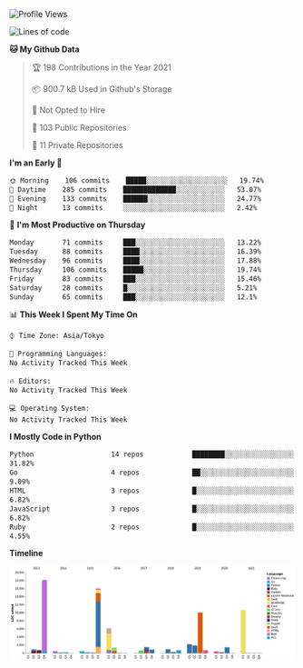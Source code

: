 <!--START_SECTION:waka-->
![Profile Views](http://img.shields.io/badge/Profile%20Views-2-blue)

![Lines of code](https://img.shields.io/badge/From%20Hello%20World%20I%27ve%20Written-77854%20lines%20of%20code-blue)

**🐱 My Github Data** 

> 🏆 198 Contributions in the Year 2021
 > 
> 📦 900.7 kB Used in Github's Storage 
 > 
> 🚫 Not Opted to Hire
 > 
> 📜 103 Public Repositories 
 > 
> 🔑 11 Private Repositories  
 > 
**I'm an Early 🐤** 

```text
🌞 Morning    106 commits    █████░░░░░░░░░░░░░░░░░░░░   19.74% 
🌆 Daytime    285 commits    █████████████░░░░░░░░░░░░   53.07% 
🌃 Evening    133 commits    ██████░░░░░░░░░░░░░░░░░░░   24.77% 
🌙 Night      13 commits     ░░░░░░░░░░░░░░░░░░░░░░░░░   2.42%

```
📅 **I'm Most Productive on Thursday** 

```text
Monday       71 commits     ███░░░░░░░░░░░░░░░░░░░░░░   13.22% 
Tuesday      88 commits     ████░░░░░░░░░░░░░░░░░░░░░   16.39% 
Wednesday    96 commits     ████░░░░░░░░░░░░░░░░░░░░░   17.88% 
Thursday     106 commits    █████░░░░░░░░░░░░░░░░░░░░   19.74% 
Friday       83 commits     ███░░░░░░░░░░░░░░░░░░░░░░   15.46% 
Saturday     28 commits     █░░░░░░░░░░░░░░░░░░░░░░░░   5.21% 
Sunday       65 commits     ███░░░░░░░░░░░░░░░░░░░░░░   12.1%

```


📊 **This Week I Spent My Time On** 

```text
⌚︎ Time Zone: Asia/Tokyo

💬 Programming Languages: 
No Activity Tracked This Week

🔥 Editors: 
No Activity Tracked This Week

💻 Operating System: 
No Activity Tracked This Week

```

**I Mostly Code in Python** 

```text
Python                   14 repos            ████████░░░░░░░░░░░░░░░░░   31.82% 
Go                       4 repos             ██░░░░░░░░░░░░░░░░░░░░░░░   9.09% 
HTML                     3 repos             █░░░░░░░░░░░░░░░░░░░░░░░░   6.82% 
JavaScript               3 repos             █░░░░░░░░░░░░░░░░░░░░░░░░   6.82% 
Ruby                     2 repos             █░░░░░░░░░░░░░░░░░░░░░░░░   4.55%

```


**Timeline**

![Chart not found](https://raw.githubusercontent.com/takuan-osho/takuan-osho/master/charts/bar_graph.png) 


<!--END_SECTION:waka-->
